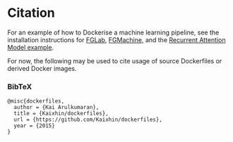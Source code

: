Citation
========

For an example of how to Dockerise a machine learning pipeline, see the installation instructions for [FGLab](https://github.com/Kaixhin/FGLab#option-2-docker), [FGMachine](https://github.com/Kaixhin/FGMachine#option-2-docker), and the [Recurrent Attention Model example](https://github.com/Kaixhin/FGMachine/tree/master/examples/Recurrent-Attention-Model).

For now, the following may be used to cite usage of source Dockerfiles or derived Docker images.

### BibTeX

```
@misc{dockerfiles,
  author = {Kai Arulkumaran},
  title = {Kaixhin/dockerfiles},
  url = {https://github.com/Kaixhin/dockerfiles},
  year = {2015}
}
```
